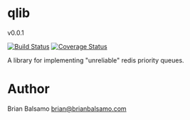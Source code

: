 # qlib

v0.0.1

[![Build Status](https://travis-ci.org/bnbalsamo/qlib.svg?branch=master)](https://travis-ci.org/bnbalsamo/qlib) [![Coverage Status](https://coveralls.io/repos/github/bnbalsamo/qlib/badge.svg?branch=master)](https://coveralls.io/github/bnbalsamo/qlib?branch=master)

A library for implementing "unreliable" redis priority queues.

# Author
Brian Balsamo <brian@brianbalsamo.com>
